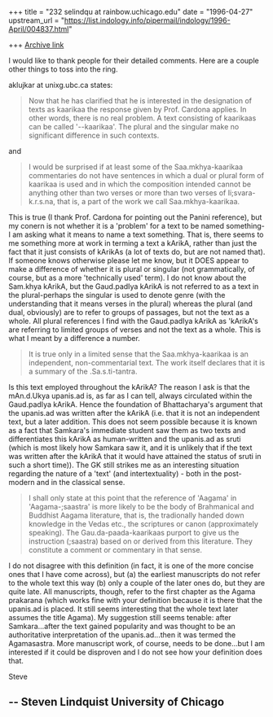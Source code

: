 +++
title = "232 selindqu at rainbow.uchicago.edu"
date = "1996-04-27"
upstream_url = "https://list.indology.info/pipermail/indology/1996-April/004837.html"

+++
[Archive link](https://list.indology.info/pipermail/indology/1996-April/004837.html)

I would like to thank people for their detailed comments.  Here are a
couple other things to toss into the ring.

aklujkar at unixg.ubc.ca states:

>Now that he has
>clarified that he is interested in the designation of texts as kaarikaa
>the response given by Prof. Cardona applies. In other words, there is no
>real problem.  A text consisting of kaarikaas can be called  '--kaarikaa'.
>The plural and the singular make no significant difference in such
>contexts.

and

>I would be surprised if at least some of the Saa.mkhya-kaarikaa
>commentaries do not have sentences in which a dual or plural form of
>kaarikaa is used and in which the composition intended cannot be anything
>other than two verses or more than two verses of Ii;svara-k.r.s.na, that
>is, a part of the work we call Saa.mkhya-kaarikaa.

This is true (I thank Prof. Cardona for pointing out the Panini reference),
but my conern is not whether it is a 'problem' for a text to be named
something-I am asking what it means to name a text something.  That is,
there seems to me something more at work in terming a text a kArikA, rather
than just the fact that it just consists of kArikAs (a lot of texts do, but
are not named that).  If someone knows otherwise please let me know, but it
DOES appear to make a difference of whether it is plural or singular (not
grammatically, of course, but as a more 'technically used' term).  I do not
know about the Sam.khya kArikA, but the Gaud.padIya kArikA is not referred
to as a text in the plural-perhaps the singular is used to denote genre
(with the understanding that it means verses in the plural) whereas the
plural (and dual, obviously) are to refer to groups of passages, but not
the text as a whole.  All plural references I find with the Gaud.padIya
kArikA as 'kArikA's are referring to limited groups of verses and not the
text as a whole.  This is what I meant by a difference a number.

>It is true only in a limited sense that the Saa.mkhya-kaarikaa is an
>independent, non-commentarial text. The work itself declares that it is a
>summary of the .Sa.s.ti-tantra.

Is this text employed throughout the kArikA?  The reason I ask is that the
mAn.d.Ukya upanis.ad is, as far as I can tell, always circulated within the
Gaud.padIya kArikA.  Hence the foundation of Bhattacharya's argument that
the upanis.ad was written after the kArikA (i.e. that it is not an
independent text, but a later addition.  This does not seem possible
because it is known as a fact that Samkara's immediate student saw them as
two texts and differentiates this kArikA as human-written and the upanis.ad
as sruti (which is most likely how Samkara saw it, and it is unlikely that
if the text was written after the kArikA that it would have attained the
status of sruti in such a short time)).  The GK still strikes me as an
interesting situation regarding the nature of a 'text' (and
intertextuality) - both in the post-modern and in the classical sense.

> I shall only state at this point that the reference of 'Aagama'
>in  'Aagama-;saastra' is more likely to be the body of Brahmanical and
>Buddhist Aagama literature, that is, the tradionally handed down knowledge
>in the Vedas etc., the scriptures or canon (approximately speaking). The
>Gau.da-paada-kaarikaas purport to give us the instruction (;saastra) based
>on or derived from this literature. They constitute a comment or commentary
>in that sense.

I do not disagree with this definition (in fact, it is one of the more
concise ones that I have come across), but (a) the earliest manuscripts do
not refer to the whole text this way (b) only a couple of the later ones
do, but they are quite late.  All manuscripts, though, refer to the first
chapter as the Agama prakarana (which works fine with your definition
because it is there that the upanis.ad is placed.  It still seems
interesting that the whole text later assumes the title Agama).  My
suggestion still seems tenable: after Samkara...after the text gained
popularity and was thought to be an authoritative interpretation of the
upanis.ad...then it was termed the Agamasastra.  More manuscript work, of
course, needs to be done...but I am interested if it could be disproven and
I do not see how your definition does that.

Steve

--
Steven Lindquist
University of Chicago
--






